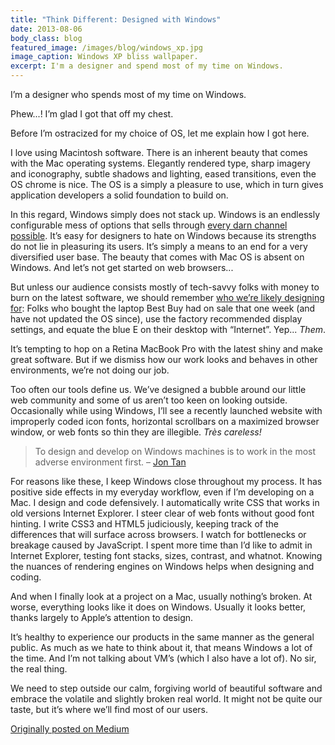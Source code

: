 ```yaml
---
title: "Think Different: Designed with Windows"
date: 2013-08-06
body_class: blog
featured_image: /images/blog/windows_xp.jpg
image_caption: Windows XP bliss wallpaper.
excerpt: I'm a designer and spend most of my time on Windows.
---
```


I’m a designer who spends most of my time on Windows.

Phew...! I’m glad I got that off my chest.

Before I’m ostracized for my choice of OS, let me explain how I got here.

I love using Macintosh software. There is an inherent beauty that comes with the Mac operating systems. Elegantly rendered type, sharp imagery and iconography, subtle shadows and lighting, eased transitions, even the OS chrome is nice. The OS is a simply a pleasure to use, which in turn gives application developers a solid foundation to build on.

In this regard, Windows simply does not stack up. Windows is an endlessly configurable mess of options that sells through [every darn channel possible](http://www.quora.com/Microsoft-Windows/Why-do-people-hate-Windows). It’s easy for designers to hate on Windows because its strengths do not lie in pleasuring its users. It’s simply a means to an end for a very diversified user base. The beauty that comes with Mac OS is absent on Windows. And let’s not get started on web browsers...

But unless our audience consists mostly of tech-savvy folks with money to burn on the latest software, we should remember [who we’re likely designing for](http://zbryant.com/dear-designers/): Folks who bought the laptop Best Buy had on sale that one week (and have not updated the OS since), use the factory recommended display settings, and equate the blue E on their desktop with “Internet”. Yep... _Them_.

It’s tempting to hop on a Retina MacBook Pro with the latest shiny and make great software. But if we dismiss how our work looks and behaves in other environments, we’re not doing our job.

Too often our tools define us. We’ve designed a bubble around our little web community and some of us aren’t too keen on looking outside. Occasionally while using Windows, I’ll see a recently launched website with improperly coded icon fonts, horizontal scrollbars on a maximized browser window, or web fonts so thin they are illegible. _Très careless!_

> To design and develop on Windows machines is to work in the most adverse environment first. &ndash; <a href="http://the-pastry-box-project.net/jon-tan/2012-november-15/">Jon Tan</a>

For reasons like these, I keep Windows close throughout my process. It has positive side effects in my everyday workflow, even if I’m developing on a Mac. I design and code defensively. I automatically write CSS that works in old versions Internet Explorer. I steer clear of web fonts without good font hinting. I write CSS3 and HTML5 judiciously, keeping track of the differences that will surface across browsers. I watch for bottlenecks or breakage caused by JavaScript. I spent more time than I’d like to admit in Internet Explorer, testing font stacks, sizes, contrast, and whatnot. Knowing the nuances of rendering engines on Windows helps when designing and coding.

And when I finally look at a project on a Mac, usually nothing’s broken. At worse, everything looks like it does on Windows. Usually it looks better, thanks largely to Apple’s attention to design.

It’s healthy to experience our products in the same manner as the general public. As much as we hate to think about it, that means Windows a lot of the time. And I’m not talking about VM’s (which I also have a lot of). No sir, the real thing.

We need to step outside our calm, forgiving world of beautiful software and embrace the volatile and slightly broken real world. It might not be quite our taste, but it’s where we’ll find most of our users.

<a href="https://medium.com/what-i-learned-building/bf09412d450e" class="medium">Originally posted on Medium</a>
